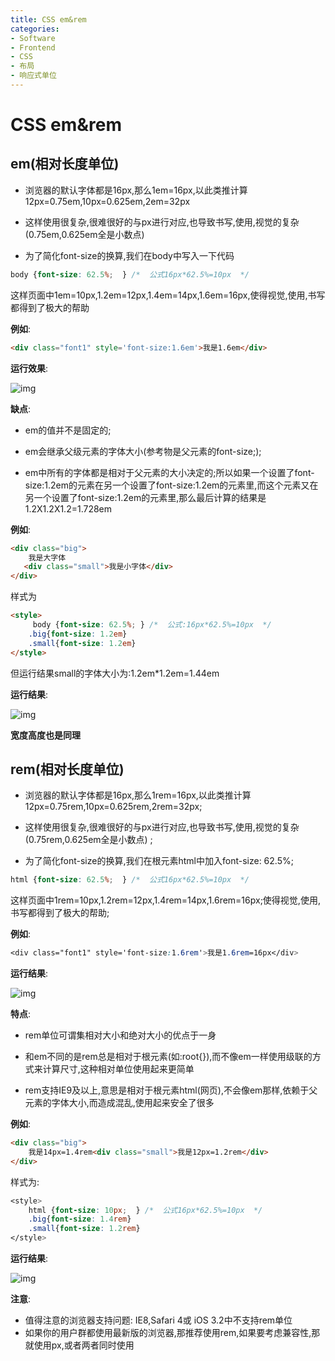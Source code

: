 ```yaml
---
title: CSS em&rem
categories:
- Software
- Frontend
- CSS
- 布局
- 响应式单位
---
```

# CSS em&rem

## em(相对长度单位)

- 浏览器的默认字体都是16px,那么1em=16px,以此类推计算12px=0.75em,10px=0.625em,2em=32px

- 这样使用很复杂,很难很好的与px进行对应,也导致书写,使用,视觉的复杂(0.75em,0.625em全是小数点)

- 为了简化font-size的换算,我们在body中写入一下代码

```css
body {font-size: 62.5%;  } /*  公式16px*62.5%=10px  */
```

这样页面中1em=10px,1.2em=12px,1.4em=14px,1.6em=16px,使得视觉,使用,书写都得到了极大的帮助

**例如**:

```html
<div class="font1" style='font-size:1.6em'>我是1.6em</div>
```

**运行效果**:

![img](https://cdn.jsdelivr.net/gh/LuShan123888/Files@master/Pictures/2020-12-10-hDvlcgFTAaq5R2V.png)

**缺点**:

- em的值并不是固定的;

- em会继承父级元素的字体大小(参考物是父元素的font-size;);

- em中所有的字体都是相对于父元素的大小决定的;所以如果一个设置了font-size:1.2em的元素在另一个设置了font-size:1.2em的元素里,而这个元素又在另一个设置了font-size:1.2em的元素里,那么最后计算的结果是1.2X1.2X1.2=1.728em

**例如**:

```html
<div class="big">
    我是大字体
   <div class="small">我是小字体</div>
</div>
```

样式为

```html
<style>
     body {font-size: 62.5%; } /*  公式:16px*62.5%=10px  */
    .big{font-size: 1.2em}
    .small{font-size: 1.2em}
</style>
```

但运行结果small的字体大小为:1.2em*1.2em=1.44em

**运行结果**:

![img](https://cdn.jsdelivr.net/gh/LuShan123888/Files@master/Pictures/2020-12-10-ewCYWoGiMTHhlus.png)

**宽度高度也是同理**

## rem(相对长度单位)

- 浏览器的默认字体都是16px,那么1rem=16px,以此类推计算12px=0.75rem,10px=0.625rem,2rem=32px;

- 这样使用很复杂,很难很好的与px进行对应,也导致书写,使用,视觉的复杂(0.75rem,0.625em全是小数点) ;

- 为了简化font-size的换算,我们在根元素html中加入font-size: 62.5%;

```css
html {font-size: 62.5%;  } /*  公式16px*62.5%=10px  */
```

这样页面中1rem=10px,1.2rem=12px,1.4rem=14px,1.6rem=16px;使得视觉,使用,书写都得到了极大的帮助;

**例如**:

```css
<div class="font1" style='font-size:1.6rem'>我是1.6rem=16px</div>
```

**运行结果**:

![img](https://cdn.jsdelivr.net/gh/LuShan123888/Files@master/Pictures/2020-12-10-PXMxFtm6VCWk7sD.png)

**特点**:

- rem单位可谓集相对大小和绝对大小的优点于一身

- 和em不同的是rem总是相对于根元素(如:root{}),而不像em一样使用级联的方式来计算尺寸,这种相对单位使用起来更简单

- rem支持IE9及以上,意思是相对于根元素html(网页),不会像em那样,依赖于父元素的字体大小,而造成混乱,使用起来安全了很多

**例如**:

```html
<div class="big">
    我是14px=1.4rem<div class="small">我是12px=1.2rem</div>
</div>
```

样式为:

```css
<style>
    html {font-size: 10px;  } /*  公式16px*62.5%=10px  */
    .big{font-size: 1.4rem}
    .small{font-size: 1.2rem}
</style>
```

**运行结果**:

![img](https://cdn.jsdelivr.net/gh/LuShan123888/Files@master/Pictures/2020-12-10-nKrYJt45FoVcPXf.png)

**注意**:

- 值得注意的浏览器支持问题: IE8,Safari 4或 iOS 3.2中不支持rem单位
- 如果你的用户群都使用最新版的浏览器,那推荐使用rem,如果要考虑兼容性,那就使用px,或者两者同时使用

